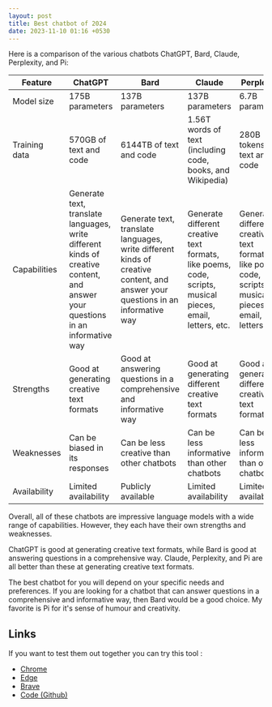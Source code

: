 ```yaml
---
layout: post
title: Best chatbot of 2024
date: 2023-11-10 01:16 +0530
---
```


Here is a comparison of the various chatbots ChatGPT, Bard, Claude, Perplexity, and Pi:

| Feature | ChatGPT | Bard | Claude | Perplexity | Pi |
|---|---|---|---|---|---|
| Model size | 175B parameters | 137B parameters | 137B parameters | 6.7B parameters | 6.7B parameters |
| Training data | 570GB of text and code | 6144TB of text and code | 1.56T words of text (including code, books, and Wikipedia) | 280B tokens of text and code | 280B tokens of text and code |
| Capabilities | Generate text, translate languages, write different kinds of creative content, and answer your questions in an informative way | Generate text, translate languages, write different kinds of creative content, and answer your questions in an informative way | Generate different creative text formats, like poems, code, scripts, musical pieces, email, letters, etc. | Generate different creative text formats, like poems, code, scripts, musical pieces, email, letters, etc. | Generate different creative text formats, like poems, code, scripts, musical pieces, email, letters, etc. |
| Strengths | Good at generating creative text formats | Good at answering questions in a comprehensive and informative way | Good at generating different creative text formats | Good at generating different creative text formats | Good at generating different creative text formats |
| Weaknesses | Can be biased in its responses | Can be less creative than other chatbots | Can be less informative than other chatbots | Can be less informative than other chatbots | Can be less informative than other chatbots |
| Availability | Limited availability | Publicly available | Limited availability | Limited availability | Limited availability |

Overall, all of these chatbots are impressive language models with a wide range of capabilities. However, they each have their own strengths and weaknesses. 

ChatGPT is good at generating creative text formats, while Bard is good at answering questions in a comprehensive way. Claude, Perplexity, and Pi are all better than these at generating creative text formats.

The best chatbot for you will depend on your specific needs and preferences. If you are looking for a chatbot that can answer questions in a comprehensive and informative way, then Bard would be a good choice.
My favorite is Pi for it's sense of humour and creativity. 


## Links

If you want to test them out together you can try this tool :

- [Chrome](https://chrome.google.com/webstore/detail/multigpt-access-all-chatb/dfobejficjaelohpjceiicphofmmglop?hl=en&authuser=0)
- [Edge](https://microsoftedge.microsoft.com/addons/detail/multigpt-access-all-cha/hdlddhcngcdpcgajecjoccekfofmllfn)
- [Brave](https://chrome.google.com/webstore/detail/multigpt-access-all-chatb/dfobejficjaelohpjceiicphofmmglop?hl=en&authuser=0)
- [Code (Github)](https://github.com/SingularityLabs-ai/MultiGPT-mini)

